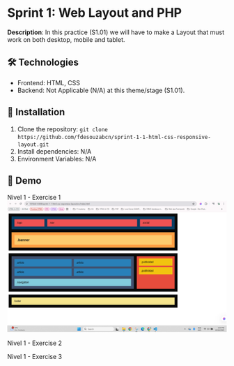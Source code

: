 # Sprint 1: Web Layout and PHP
  **Description**: In this practice (S1.01) we will have to make a Layout that must work on both desktop, mobile and tablet.

  ## 🛠 Technologies
  - Frontend: HTML, CSS
  - Backend: Not Applicable (N/A) at this theme/stage (S1.01).

  ## 🚀 Installation
  1. Clone the repository: `git clone https://github.com/fdesouzabcn/sprint-1-1-html-css-responsive-layout.git`
  2. Install dependencies: N/A
  3. Environment Variables: N/A

  ## 📸 Demo
  Nivel 1 - Exercise 1
  ![alt text](img\desktop.png)

  Nivel 1 - Exercise 2

  Nivel 1 - Exercise 3